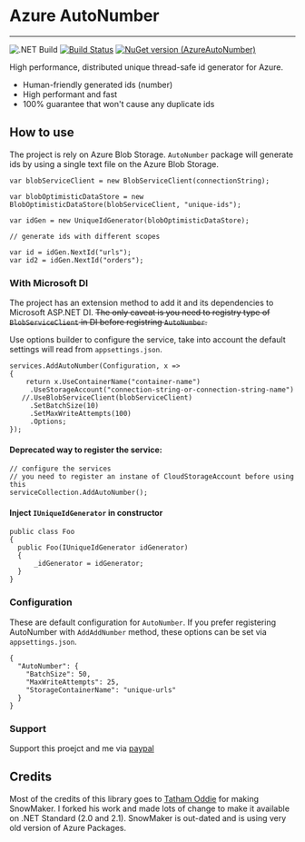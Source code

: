 # Azure AutoNumber

---


![.NET Build](https://github.com/0x414c49/AzureAutoNumber/actions/workflows/dotnet.yml/badge.svg)
[![Build Status](https://img.shields.io/github/license/0x414c49/AzureAutoNumber)]()
[![NuGet version (AzureAutoNumber)](https://img.shields.io/nuget/v/AzureAutoNumber.svg?style=flat-square)](https://www.nuget.org/packages/AzureAutoNumber/)

High performance, distributed unique thread-safe id generator for Azure.

- Human-friendly generated ids (number)
- High performant and fast
- 100% guarantee that won't cause any duplicate ids

## How to use

The project is rely on Azure Blob Storage. `AutoNumber` package will generate ids by using a single text file on the Azure Blob Storage.


```
var blobServiceClient = new BlobServiceClient(connectionString);

var blobOptimisticDataStore = new BlobOptimisticDataStore(blobServiceClient, "unique-ids");

var idGen = new UniqueIdGenerator(blobOptimisticDataStore);

// generate ids with different scopes

var id = idGen.NextId("urls");
var id2 = idGen.NextId("orders");
```

### With Microsoft DI
The project has an extension method to add it and its dependencies to Microsoft ASP.NET DI. ~~The only caveat is you need to registry type of  `BlobServiceClient` in DI before registring `AutoNumber`.~~


Use options builder to configure the service, take into account the default settings will read from `appsettings.json`.

```
services.AddAutoNumber(Configuration, x =>
{
	return x.UseContainerName("container-name")
	 .UseStorageAccount("connection-string-or-connection-string-name")
   //.UseBlobServiceClient(blobServiceClient)
	 .SetBatchSize(10)
	 .SetMaxWriteAttempts(100)
	 .Options;
});
```


#### Deprecated way to register the service:


```
// configure the services
// you need to register an instane of CloudStorageAccount before using this
serviceCollection.AddAutoNumber();
```

#### Inject `IUniqueIdGenerator` in constructor

```
public class Foo
{
  public Foo(IUniqueIdGenerator idGenerator)
  {
      _idGenerator = idGenerator;
  }
}
```

### Configuration
These are default configuration for `AutoNumber`. If you prefer registering AutoNumber with `AddAddNumber` method, these options can be set via `appsettings.json`.

```
{
  "AutoNumber": {
    "BatchSize": 50,
    "MaxWriteAttempts": 25,
    "StorageContainerName": "unique-urls"
  }
}
```
### Support
Support this proejct and me via [paypal](https://paypal.me/alibahraminezhad)


## Credits
Most of the credits of this library goes to [Tatham Oddie](https://tatham.blog/2011/07/14/released-snowmaker-a-unique-id-generator-for-azure-or-any-other-cloud-hosting-environment/) for making SnowMaker. I forked his work and made lots of change to make it available on .NET Standard (2.0 and 2.1). SnowMaker is out-dated and is using very old version of Azure Packages.
